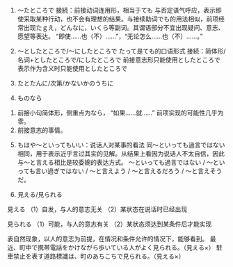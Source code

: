 1.  ～たところで
接続：前接动词连用形，相当于ても
与否定语气呼应，表示即使采取某种行动，也不会有理想的结果。与接续助词でも的用法相似，前项经常出现たｇえ，どんなに，いくら等副词。其谓语部分不宜出现疑问、意志、愿望等表达。
“即使……也（不）……”，“无论怎么……也（不）……。”

2. ～としたところで/～にしたところで
たって是ても的口语形式
接続：简体形/名词+としたところで/にしたところで
前接意志形只能使用としたところで
表示作为含义时只能使用としたところで

3. たとたんに/次第/かないかのうちに
4. ものなら
1) 前接小句简体形，侧重点为なら，
“如果……就……”
前项实现的可能性几乎为零。
2) 前接意志的事情。

5. もはや～といってもいい：说话人对某事的看法
同～といっても過言ではない相同，用于表示近乎言过其实的见解。从结果上看因为说话人不太自信，因此与～と言える相比是较委婉的表达方式。
～といっても過言ではない / ～といっても言い過ぎではない / ～と言えよう / ～と言えるだろう / ～と言えそうだ。

6. 見える/見られる

 見える
（1）自发，与人的意志无关
（2）某状态在说话时已经出现
 
 見られる
（1）可能，与人的意志有关
（2）某状态须达到某条件后才能实现

表自然现象，以人的意志为前提，在情况和条件允许的情况下，能够看到。 
最近、町中で携帯電話をかけながら歩いている人がよく見られる。（見える×）
駐車禁止を表す道路標識は、町のあちこちで見られる。（見える×）
